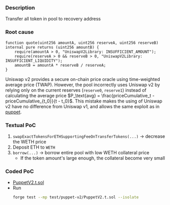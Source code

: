### Description

Transfer all token in pool to recovery address

### Root cause

```solidity
function quote(uint256 amountA, uint256 reserveA, uint256 reserveB) internal pure returns (uint256 amountB) {
    require(amountA > 0, "UniswapV2Library: INSUFFICIENT_AMOUNT");
    require(reserveA > 0 && reserveB > 0, "UniswapV2Library: INSUFFICIENT_LIQUIDITY");
    amountB = amountA * reserveB / reserveA;
}
```

Uniswap v2 provides a secure on-chain price oracle using time-weighted average price (TWAP). However, the pool incorrectly uses Uniswap v2 by relying only on the current reserves (`reserve0`, `reserve1`) instead of calculating the average price $P_\text{avg} = \frac{priceCumulative_t - priceCumulative_{t_0}}{t - t_0}$. This mistake makes the using of Uniswap v2 have no difference from Uniswap v1, and allows the same exploit as in [puppet](../puppet/README.md).

### Textual PoC

1. `swapExactTokensForETHSupportingFeeOnTransferTokens(...)` &rarr; decrease the WETH price
2. Deposit ETH to `WETH`
3. `borrow(...)` &rarr; borrow entire pool with low WETH collateral price
   - If the token amount's large enough, the collateral become very small

### Coded PoC

- [PuppetV2.t.sol](../../test/puppet-v2/PuppetV2.t.sol)
- Run
  ```bash
  forge test --mp test/puppet-v2/PuppetV2.t.sol --isolate
  ```
